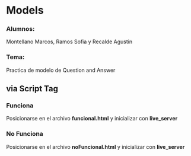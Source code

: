 # Models
### Alumnos:
Montellano Marcos, Ramos Sofia y Recalde Agustin

### Tema:
Practica de modelo de Question and Answer

## via Script Tag
### Funciona
Posicionarse en el archivo **funcional.html** y inicializar con **live_server**

### No Funciona
Posicionarse en el archivo **noFuncional.html** y inicializar con **live_server** 